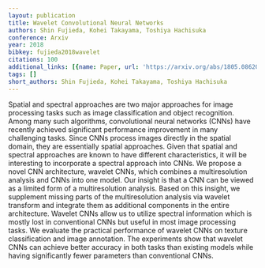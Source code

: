 ```yaml
---
layout: publication
title: Wavelet Convolutional Neural Networks
authors: Shin Fujieda, Kohei Takayama, Toshiya Hachisuka
conference: Arxiv
year: 2018
bibkey: fujieda2018wavelet
citations: 100
additional_links: [{name: Paper, url: 'https://arxiv.org/abs/1805.08620'}]
tags: []
short_authors: Shin Fujieda, Kohei Takayama, Toshiya Hachisuka
---
```

Spatial and spectral approaches are two major approaches for image processing
tasks such as image classification and object recognition. Among many such
algorithms, convolutional neural networks (CNNs) have recently achieved
significant performance improvement in many challenging tasks. Since CNNs
process images directly in the spatial domain, they are essentially spatial
approaches. Given that spatial and spectral approaches are known to have
different characteristics, it will be interesting to incorporate a spectral
approach into CNNs. We propose a novel CNN architecture, wavelet CNNs, which
combines a multiresolution analysis and CNNs into one model. Our insight is
that a CNN can be viewed as a limited form of a multiresolution analysis. Based
on this insight, we supplement missing parts of the multiresolution analysis
via wavelet transform and integrate them as additional components in the entire
architecture. Wavelet CNNs allow us to utilize spectral information which is
mostly lost in conventional CNNs but useful in most image processing tasks. We
evaluate the practical performance of wavelet CNNs on texture classification
and image annotation. The experiments show that wavelet CNNs can achieve better
accuracy in both tasks than existing models while having significantly fewer
parameters than conventional CNNs.